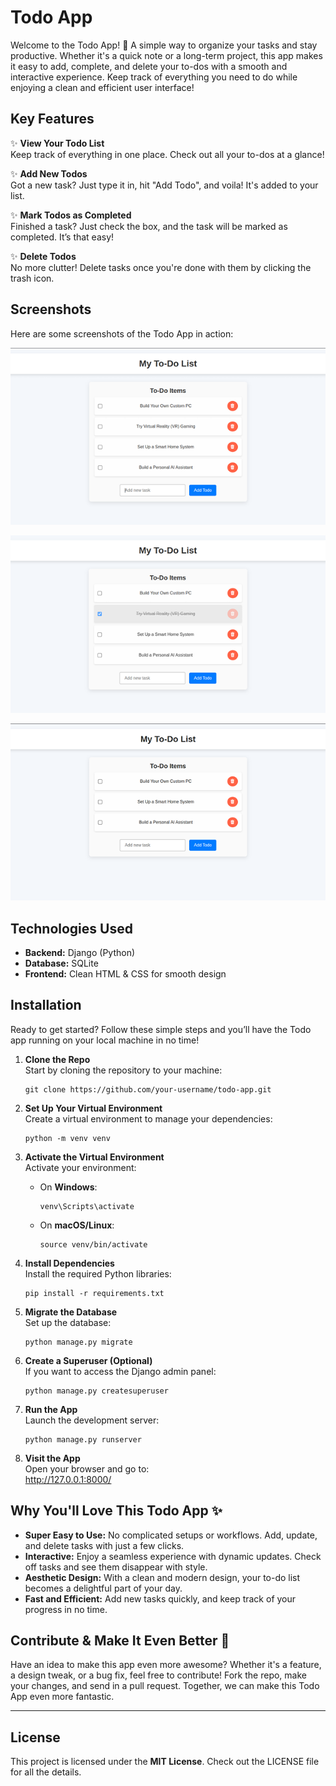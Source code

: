 # Todo App

Welcome to the Todo App! 🎉 A simple way to organize your tasks and stay productive. Whether it's a quick note or a long-term project, this app makes it easy to add, complete, and delete your to-dos with a smooth and interactive experience. Keep track of everything you need to do while enjoying a clean and efficient user interface!

## Key Features

✨ **View Your Todo List**  
Keep track of everything in one place. Check out all your to-dos at a glance!

✨ **Add New Todos**  
Got a new task? Just type it in, hit "Add Todo", and voila! It's added to your list.

✨ **Mark Todos as Completed**  
Finished a task? Just check the box, and the task will be marked as completed. It’s that easy!

✨ **Delete Todos**  
No more clutter! Delete tasks once you're done with them by clicking the trash icon.

## Screenshots

Here are some screenshots of the Todo App in action:

   ![Todo List](screenshots/screenshot_1.png)

   ![Completed Todos](screenshots/screenshot_2.png)

   ![Deleted Todo](screenshots/screenshot_3.png)

## Technologies Used

- **Backend:** Django (Python)
- **Database:** SQLite
- **Frontend:** Clean HTML & CSS for smooth design

## Installation

Ready to get started? Follow these simple steps and you’ll have the Todo app running on your local machine in no time!

1. **Clone the Repo**  
   Start by cloning the repository to your machine:

   ```
   git clone https://github.com/your-username/todo-app.git
   ```
2. **Set Up Your Virtual Environment**  
   Create a virtual environment to manage your dependencies:

   ```
   python -m venv venv
   ```
3. **Activate the Virtual Environment**  
   Activate your environment:
   - On **Windows**:

     ```
     venv\Scripts\activate
     ```
   - On **macOS/Linux**:

     ```
     source venv/bin/activate
     ```
4. **Install Dependencies**  
   Install the required Python libraries:

   ```
   pip install -r requirements.txt
   ```
5. **Migrate the Database**  
   Set up the database:

   ```
   python manage.py migrate
   ```
6. **Create a Superuser (Optional)**  
   If you want to access the Django admin panel:

   ```
   python manage.py createsuperuser
   ```
7. **Run the App**  
   Launch the development server:

   ```
   python manage.py runserver
   ```
8. **Visit the App**  
   Open your browser and go to:  
   <http://127.0.0.1:8000/>

## Why You'll Love This Todo App ✨

- **Super Easy to Use:** No complicated setups or workflows. Add, update, and delete tasks with just a few clicks.
- **Interactive:** Enjoy a seamless experience with dynamic updates. Check off tasks and see them disappear with style.
- **Aesthetic Design:** With a clean and modern design, your to-do list becomes a delightful part of your day.
- **Fast and Efficient:** Add new tasks quickly, and keep track of your progress in no time.

## Contribute & Make It Even Better 🚀

Have an idea to make this app even more awesome? Whether it's a feature, a design tweak, or a bug fix, feel free to contribute! Fork the repo, make your changes, and send in a pull request. Together, we can make this Todo App even more fantastic.

---

## License

This project is licensed under the **MIT License**. Check out the LICENSE file for all the details.
